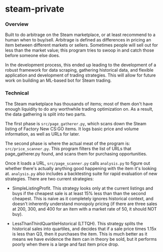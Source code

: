 # steam-private

### Overview

Built to do arbitrage on the Steam marketplace, or at least recommend to a human when to buy/sell. Arbitrage is defined as differences in pricing an item between different markets or sellers. Sometimes people will sell out for less than the market value; this program tries to swoop in and catch those before someone else does.

In the development process, this ended up leading to the development of a robust framework for data scraping, gathering historical data, and flexible application and development of trading strategies. This will allow for future work on building an ML-based bot for Steam trading.

### Technical

The Steam marketplace has thousands of items; most of them don't have enough liquidity to do any worthwhile trading optimization on. As a result, the data gathering is split into two parts.

The first phase is `src/page_gatherer.py`, which scans down the Steam listing of Factory New CS:GO items. It logs basic price and volume information, as well as URLs for later.

The second phase is where the actual meat of the program is: `src/price_scanner.py`. This program filters the list of URLs that page_gatherer.py found, and scans them for purchasing opportunities.

Once it loads a URL, `src/page_scanner.py` calls `analysis.py` to figure out whether there's actually anything good happening with the item it's looking at. `analysis.py` also includes a backtesting suite for rapid evaluation of new strategies. There are two current strategies:

- SimpleListingProfit. This strategy looks only at the current listings and buys if the cheapest sale is at least 15% less than than the second cheapest. This is naive as it completely ignores historical context, and doesn't inherently understand monopoly pricing (if there are three sales at 200, 300, and 400 for an item with a market rate of 50, it should NOT buy).

- LessThanThirdQuartileHistorical (LTTQH). This strategy splits the historical sales into quartiles, and decides that if a sale price times 1.15x is less than Q3, then it purchases the item. This is much better as it means we have evidence the item can in theory be sold, but it performs poorly when there is a large and fast item price drop.
